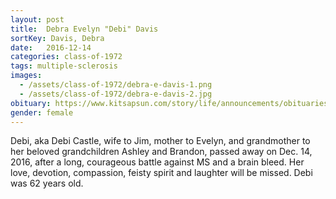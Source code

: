 ```yaml
---
layout: post
title:  Debra Evelyn "Debi" Davis
sortKey: Davis, Debra
date:   2016-12-14
categories: class-of-1972
tags: multiple-sclerosis
images:
  - /assets/class-of-1972/debra-e-davis-1.png
  - /assets/class-of-1972/debra-e-davis-2.jpg
obituary: https://www.kitsapsun.com/story/life/announcements/obituaries/2016/12/15/debra-e-castle-62/95478012/
gender: female
---
```

Debi, aka Debi Castle, wife to Jim, mother to Evelyn, and grandmother to her beloved grandchildren Ashley and Brandon, passed away on Dec. 14, 2016, after a long, courageous battle against MS and a brain bleed. Her love, devotion, compassion, feisty spirit and laughter will be missed. Debi was 62 years old.
